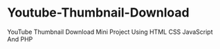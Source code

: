 # Youtube-Thumbnail-Download
YouTube Thumbnail Download Mini Project Using HTML CSS JavaScript And PHP
